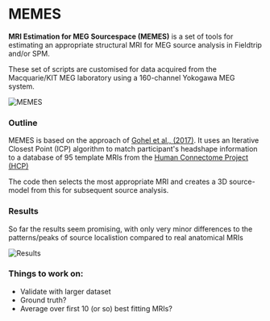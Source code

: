 # MEMES
**MRI Estimation for MEG Sourcespace (MEMES)** is a set of tools for estimating an appropriate structural MRI for MEG source analysis in Fieldtrip and/or SPM. 

These set of scripts are customised for data acquired from the Macquarie/KIT MEG laboratory using a 160-channel Yokogawa MEG system.

![MEMES](https://github.com/Macquarie-MEG-Research/MEMES/blob/master/actual_memes/3memes.png)

### Outline

MEMES is based on the approach of [Gohel et al., (2017)](https://www.frontiersin.org/articles/10.3389/fninf.2017.00050/full). It uses an Iterative Closest Point (ICP) algorithm to match participant's headshape information to a database of 95 template MRIs from the [Human Connectome Project (HCP)](https://db.humanconnectome.org/app/template/Login.vm;jsessionid=328FAED54C595F8EB6897003A5526C84)

The code then selects the most appropriate MRI and creates a 3D source-model from this for subsequent source analysis.

### Results

So far the results seem promising, with only very minor differences to the patterns/peaks of source localistion compared to real anatomical MRIs

![Results](https://github.com/Macquarie-MEG-Research/MEMES/blob/master/actual_memes/results_1.png)

### Things to work on:

- Validate with larger dataset
- Ground truth?
- Average over first 10 (or so) best fitting MRIs?

